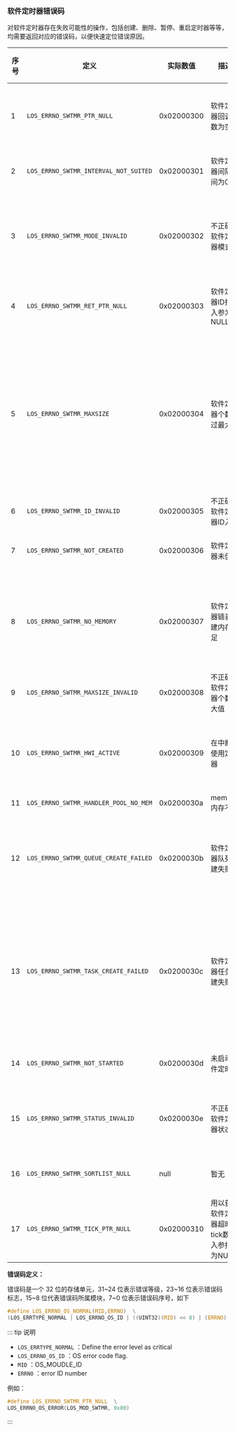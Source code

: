 ### 软件定时器错误码

对软件定时器存在失败可能性的操作，包括创建、删除、暂停、重启定时器等等，均需要返回对应的错误码，以便快速定位错误原因。  

| 序号 | 定义                                      | 实际数值   | 描述                                         | 参考解决方案                                               |
|------|-------------------------------------------|------------|----------------------------------------------|------------------------------------------------------------|
| 1    | `LOS_ERRNO_SWTMR_PTR_NULL`              | 0x02000300 | 软件定时器回调函数为空                       | 定义软件定时器回调函数                                     |
| 2    | `LOS_ERRNO_SWTMR_INTERVAL_NOT_SUITED`  | 0x02000301 | 软件定时器间隔时间为0                        | 重新定义间隔时间                                           |
| 3    | `LOS_ERRNO_SWTMR_MODE_INVALID`          | 0x02000302 | 不正确的软件定时器模式                       | 确认软件定时器模式，范围为[0,2]                            |
| 4    | `LOS_ERRNO_SWTMR_RET_PTR_NULL`         | 0x02000303 | 软件定时器ID指针入参为NULL                   | 定义ID变量，传入指针                                       |
| 5    | `LOS_ERRNO_SWTMR_MAXSIZE`                | 0x02000304 | 软件定时器个数超过最大值                     | 重新定义软件定时器最大个数，或者等待一个软件定时器释放资源 |
| 6    | `LOS_ERRNO_SWTMR_ID_INVALID`            | 0x02000305 | 不正确的软件定时器ID入参                     | 确保入参合法                                               |
| 7    | `LOS_ERRNO_SWTMR_NOT_CREATED`           | 0x02000306 | 软件定时器未创建                             | 创建软件定时器                                             |
| 8    | `LOS_ERRNO_SWTMR_NO_MEMORY`             | 0x02000307 | 软件定时器链表创建内存不足                   | 申请一块足够大的内存供软件定时器使用                       |
| 9    | `LOS_ERRNO_SWTMR_MAXSIZE_INVALID`       | 0x02000308 | 不正确的软件定时器个数最大值                 | 重新定义该值                                               |
| 10   | `LOS_ERRNO_SWTMR_HWI_ACTIVE`            | 0x02000309 | 在中断中使用定时器                           | 修改源代码确保不在中断中使用                               |
| 11   | `LOS_ERRNO_SWTMR_HANDLER_POOL_NO_MEM` | 0x0200030a | membox内存不足                               | 扩大内存                                                   |
| 12   | `LOS_ERRNO_SWTMR_QUEUE_CREATE_FAILED`  | 0x0200030b | 软件定时器队列创建失败                       | 检查用以创建队列的内存是否足够                             |
| 13   | `LOS_ERRNO_SWTMR_TASK_CREATE_FAILED`   | 0x0200030c | 软件定时器任务创建失败                       | 检查用以创建软件定时器任务的内存是否足够并重新创建         |
| 14   | `LOS_ERRNO_SWTMR_NOT_STARTED`           | 0x0200030d | 未启动软件定时器                             | 启动软件定时器                                             |
| 15   | `LOS_ERRNO_SWTMR_STATUS_INVALID`        | 0x0200030e | 不正确的软件定时器状态                       | 检查确认软件定时器状态                                     |
| 16   | `LOS_ERRNO_SWTMR_SORTLIST_NULL`         | null       | 暂无                                         | 该错误码暂不使用                                           |
| 17   | `LOS_ERRNO_SWTMR_TICK_PTR_NULL`        | 0x02000310 | 用以获取软件定时器超时tick数的入参指针为NULL | 创建一个有效的变量                                         |

**错误码定义：**

错误码是一个 32 位的存储单元，31~24 位表示错误等级，23~16 位表示错误码标志，15~8 位代表错误码所属模块，7~0 位表示错误码序号，如下  

```c
#define LOS_ERRNO_OS_NORMAL(MID,ERRNO)  \
(LOS_ERRTYPE_NORMAL | LOS_ERRNO_OS_ID | ((UINT32)(MID) << 8) | (ERRNO))
```
::: tip 说明
- `LOS_ERRTYPE_NORMAL` ：Define the error level as critical
- `LOS_ERRNO_OS_ID` ：OS error code flag.
- `MID` ：OS_MOUDLE_ID
- `ERRNO` ：error ID number    

例如：  
```c  
#define LOS_ERRNO_SWTMR_PTR_NULL  \
LOS_ERRNO_OS_ERROR(LOS_MOD_SWTMR, 0x00)  
```
:::

